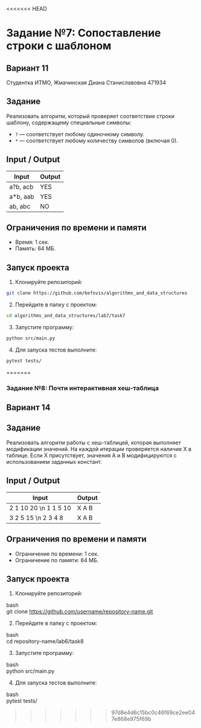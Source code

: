 <<<<<<< HEAD
# Задание №7: Сопоставление строки с шаблоном
## Вариант 11
Студентка ИТМО, Жмачинская Диана Станиславовна 471934

## Задание
Реализовать алгоритм, который проверяет соответствие строки шаблону, содержащему специальные символы:
- `?` — соответствует любому одиночному символу.
- `*` — соответствует любому количеству символов (включая 0).

## Input / Output

| Input | Output |
|-----------------|----------|
| a?b, acb | YES |
| a*b, aab | YES |
| ab, abc | NO |

## Ограничения по времени и памяти
- Время: 1 сек.
- Память: 64 МБ.

## Запуск проекта

1. Клонируйте репозиторий:
```bash
git clone https://github.com/befovis/algorithms_and_data_structures
```

2. Перейдите в папку с проектом:
```bash
cd algorithms_and_data_structures/lab7/task7
```

3. Запустите программу:
```bash
python src/main.py
```

4. Для запуска тестов выполните:
```bash
pytest tests/
```
=======
### Задание №8: Почти интерактивная хеш-таблица   
## Вариант 14   
 
## Задание   
Реализовать алгоритм работы с хеш-таблицей, которая выполняет модификации значений. На каждой итерации проверяется наличие X в таблице. Если X присутствует, значения A и B модифицируются с использованием заданных констант.   
 
## Input / Output   
 
| Input                           | Output         |
|----------------------------------|----------------|   
| 2 1 10 20 \n 1 1 5 10          | X A B          |   
| 3 2 5 15 \n 2 3 4 8            | X A B          |   
 
## Ограничения по времени и памяти   
 
- Ограничение по времени: 1 сек.   
- Ограничение по памяти: 64 МБ.   
 
## Запуск проекта   
 
1. Клонируйте репозиторий:   
   
bash   
   git clone https://github.com/username/repository-name.git   
   
   
 
2. Перейдите в папку с проектом:   
   
bash   
   cd repository-name/lab6/task8   
   
   
 
3. Запустите программу:   
   
bash   
   python src/main.py   
   
   
 
4. Для запуска тестов выполните:   
   
bash   
   pytest tests/
>>>>>>> 97d8e4d6c15bc0c46f69ce2ee047e868e975f69b

